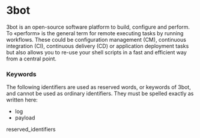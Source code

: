 # 3bot

3bot is an open-source software platform to build, configure and perform. 
To «perform» is the general term for remote executing tasks by running workflows.
These could be configuration management (CM), continuous integration (CI), continuous delivery (CD) or application deployment 
tasks but also allows you to re-use your shell scripts in a fast and efficient way from a central point.
### Keywords

The following identifiers are used as reserved words, or keywords of 3bot, and cannot be used as ordinary identifiers. They must be spelled exactly as written here:

* log
* payload 

reserved_identifiers
